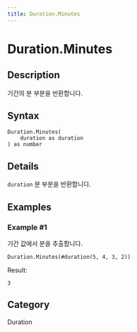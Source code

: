 ```yaml
---
title: Duration.Minutes
---
```


# Duration.Minutes


## Description

기간의 분 부분을 반환합니다.


## Syntax

```powerquery
Duration.Minutes(
    duration as duration
) as number
```


## Details

<code>duration</code> 분 부분을 반환합니다.


## Examples

### Example #1 
기간 값에서 분을 추출합니다.
```powerquery
Duration.Minutes(#duration(5, 4, 3, 2))
```

Result: 
```powerquery
3
```




## Category
Duration
